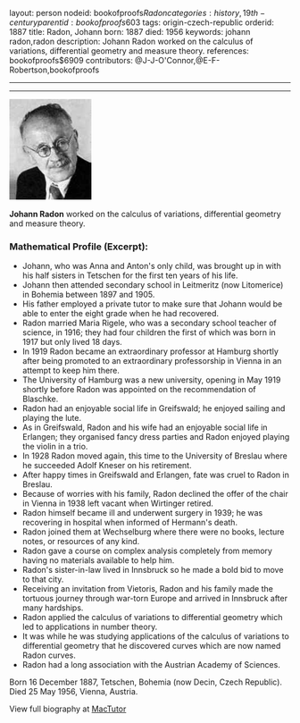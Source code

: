layout: person
nodeid: bookofproofs$Radon
categories: history,19th-century
parentid: bookofproofs$603
tags: origin-czech-republic
orderid: 1887
title: Radon, Johann
born: 1887
died: 1956
keywords: johann radon,radon
description: Johann Radon worked on the calculus of variations, differential geometry and measure theory.
references: bookofproofs$6909
contributors: @J-J-O'Connor,@E-F-Robertson,bookofproofs

---



---

![Radon.jpg](https://github.com/bookofproofs/bookofproofs.github.io/blob/main/_sources/_assets/images/portraits/Radon.jpg?raw=true)

**Johann Radon** worked on the calculus of variations, differential geometry and measure theory.

### Mathematical Profile (Excerpt):
* Johann, who was Anna and Anton's only child, was brought up in with his half sisters in Tetschen for the first ten years of his life.
* Johann then attended secondary school in Leitmeritz (now Litomerice) in Bohemia between 1897 and 1905.
* His father employed a private tutor to make sure that Johann would be able to enter the eight grade when he had recovered.
* Radon married Maria Rigele, who was a secondary school teacher of science, in 1916; they had four children the first of which was born in 1917 but only lived 18 days.
* In 1919 Radon became an extraordinary professor at Hamburg shortly after being promoted to an extraordinary professorship in Vienna in an attempt to keep him there.
* The University of Hamburg was a new university, opening in May 1919 shortly before Radon was appointed on the recommendation of Blaschke.
* Radon had an enjoyable social life in Greifswald; he enjoyed sailing and playing the lute.
* As in Greifswald, Radon and his wife had an enjoyable social life in Erlangen; they organised fancy dress parties and Radon enjoyed playing the violin in a trio.
* In 1928 Radon moved again, this time to the University of Breslau where he succeeded Adolf Kneser on his retirement.
* After happy times in Greifswald and Erlangen, fate was cruel to Radon in Breslau.
* Because of worries with his family, Radon declined the offer of the chair in Vienna in 1938 left vacant when Wirtinger retired.
* Radon himself became ill and underwent surgery in 1939; he was recovering in hospital when informed of Hermann's death.
* Radon joined them at Wechselburg where there were no books, lecture notes, or resources of any kind.
* Radon gave a course on complex analysis completely from memory having no materials available to help him.
* Radon's sister-in-law lived in Innsbruck so he made a bold bid to move to that city.
* Receiving an invitation from Vietoris, Radon and his family made the tortuous journey through war-torn Europe and arrived in Innsbruck after many hardships.
* Radon applied the calculus of variations to differential geometry which led to applications in number theory.
* It was while he was studying applications of the calculus of variations to differential geometry that he discovered curves which are now named Radon curves.
* Radon had a long association with the Austrian Academy of Sciences.

Born 16 December 1887, Tetschen, Bohemia (now Decin, Czech Republic). Died 25 May 1956, Vienna, Austria.

View full biography at [MacTutor](https://mathshistory.st-andrews.ac.uk/Biographies/Radon/)
